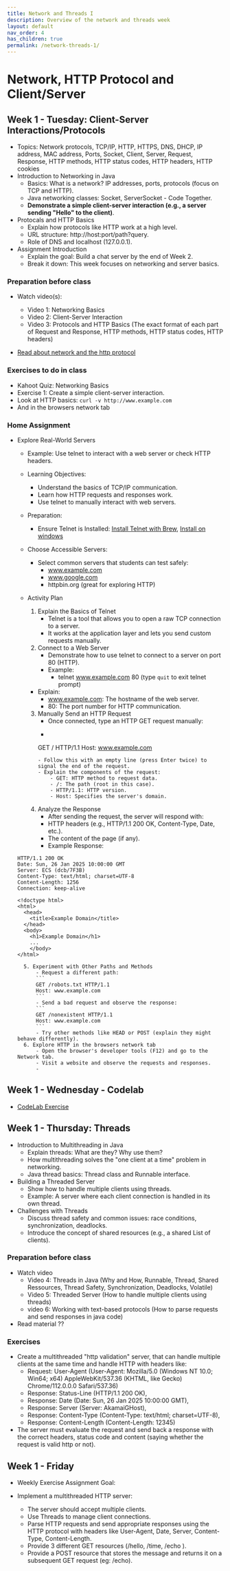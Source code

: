 ```yaml
---
title: Network and Threads I
description: Overview of the network and threads week
layout: default
nav_order: 4
has_children: true
permalink: /network-threads-1/
---
```


# Network, HTTP Protocol and Client/Server

## Week 1 - Tuesday: Client-Server Interactions/Protocols

- Topics: Network protocols, TCP/IP, HTTP, HTTPS, DNS, DHCP, IP address, MAC address, Ports, Socket, Client, Server, Request, Response, HTTP methods, HTTP status codes, HTTP headers, HTTP cookies
- Introduction to Networking in Java
    - Basics: What is a network? IP addresses, ports, protocols (focus on TCP and HTTP).
    - Java networking classes: Socket, ServerSocket - Code Together.
    - **Demonstrate a simple client-server interaction (e.g., a server sending "Hello" to the client)**.
- Protocals and HTTP Basics
    - Explain how protocols like HTTP work at a high level.
    - URL structure: http://host:port/path?query.
    - Role of DNS and localhost (127.0.0.1).
- Assignment Introduction
    - Explain the goal: Build a chat server by the end of Week 2.
    - Break it down: This week focuses on networking and server basics.

### Preparation before class
- Watch video(s): 
    - Video 1: Networking Basics
    - Video 2: Client-Server Interaction
    - Video 3: Protocols and HTTP Basics (The exact format of each part of Request and Response, HTTP methods, HTTP status codes, HTTP headers)

- [Read about network and the http protocol](./note_netvaerk_http.md)

### Exercises to do in class
- Kahoot Quiz: Networking Basics
- Exercise 1: Create a simple client-server interaction.
- Look at HTTP basics: `curl -v http://www.example.com`
- And in the browsers network tab

### Home Assignment
- Explore Real-World Servers
    - Example: Use telnet to interact with a web server or check HTTP headers.
    - Learning Objectives:
        - Understand the basics of TCP/IP communication.
        - Learn how HTTP requests and responses work.
        - Use telnet to manually interact with web servers.
    - Preparation:
        - Ensure Telnet is Installed: [Install Telnet with Brew](https://discussions.apple.com/thread/251160017?sortBy=rank), [Install on windows](https://www.technipages.com/windows-enable-telnet/)
    - Choose Accessible Servers:
        - Select common servers that students can test safely:
            - www.example.com
            - www.google.com
            - httpbin.org (great for exploring HTTP)

    - Activity Plan
        1. Explain the Basics of Telnet
            - Telnet is a tool that allows you to open a raw TCP connection to a server.
            - It works at the application layer and lets you send custom requests manually.
        2. Connect to a Web Server
            - Demonstrate how to use telnet to connect to a server on port 80 (HTTP).
            - Example:
                - telnet www.example.com 80 (type `quit` to exit telnet prompt)
        - Explain:
            - www.example.com: The hostname of the web server.
            - 80: The port number for HTTP communication.
        3. Manually Send an HTTP Request
            - Once connected, type an HTTP GET request manually:
            - ```
            GET / HTTP/1.1
            Host: www.example.com
            ```
            - Follow this with an empty line (press Enter twice) to signal the end of the request.
            - Explain the components of the request:
                - GET: HTTP method to request data.
                - /: The path (root in this case).
                - HTTP/1.1: HTTP version.
                - Host: Specifies the server's domain.
        4. Analyze the Response
            - After sending the request, the server will respond with:
            - HTTP headers (e.g., HTTP/1.1 200 OK, Content-Type, Date, etc.).  
            - The content of the page (if any).  
            - Example Response:

    ```
    HTTP/1.1 200 OK
    Date: Sun, 26 Jan 2025 10:00:00 GMT
    Server: ECS (dcb/7F3B)
    Content-Type: text/html; charset=UTF-8
    Content-Length: 1256
    Connection: keep-alive

    <!doctype html>
    <html>
      <head>
        <title>Example Domain</title>
      </head>
      <body>
        <h1>Example Domain</h1>
        ...
        </body>
    </html>
    ```
        5. Experiment with Other Paths and Methods 
            - Request a different path:
            ```
            GET /robots.txt HTTP/1.1
            Host: www.example.com
            ```
            - Send a bad request and observe the response:
            ```
            GET /nonexistent HTTP/1.1
            Host: www.example.com
            ```
            - Try other methods like HEAD or POST (explain they might behave differently).
        6. Explore HTTP in the browsers network tab
            - Open the browser's developer tools (F12) and go to the Network tab.
            - Visit a website and observe the requests and responses.
            - 

## Week 1 - Wednesday - Codelab

- [CodeLab Exercise](./exercises/codelab.md)

## Week 1 - Thursday: Threads
- Introduction to Multithreading in Java
    - Explain threads: What are they? Why use them?
    - How multithreading solves the "one client at a time" problem in networking.
    - Java thread basics: Thread class and Runnable interface.
- Building a Threaded Server
    - Show how to handle multiple clients using threads.
    - Example: A server where each client connection is handled in its own thread.
- Challenges with Threads
    - Discuss thread safety and common issues: race conditions, synchronization, deadlocks.
    - Introduce the concept of shared resources (e.g., a shared List of clients).

### Preparation before class
- Watch video 
  - Video 4: Threads in Java (Why and How, Runnable, Thread, Shared Ressources, Thread Safety, Synchronization, Deadlocks, Volatile)
  - Video 5: Threaded Server (How to handle multiple clients using threads)
  - video 6: Working with text-based protocols (How to parse requests and send responses in java code)
- Read material ??

### Exercises
- Create a multithreaded "http validation" server, that can handle multiple clients at the same time and handle HTTP with headers like:
    - Request: User-Agent (User-Agent: Mozilla/5.0 (Windows NT 10.0; Win64; x64) AppleWebKit/537.36 (KHTML, like Gecko) Chrome/112.0.0.0 Safari/537.36)
    - Response: Status-Line (HTTP/1.1 200 OK),
    - Response: Date (Date: Sun, 26 Jan 2025 10:00:00 GMT),
    - Response: Server (Server: AkamaiGHost),
    - Response: Content-Type (Content-Type: text/html; charset=UTF-8), 
    - Response: Content-Length (Content-Length: 12345)
- The server must evaluate the request and send back a response with the correct headers, status code and content (saying whether the request is valid http or not).

## Week 1 - Friday
- Weekly Exercise
Assignment Goal:

- Implement a multithreaded HTTP server:
    - The server should accept multiple clients.
    - Use Threads to manage client connections.
    - Parse HTTP requests and send appropriate responses using the HTTP protocol with headers like User-Agent, Date, Server, Content-Type, Content-Length.
    - Provide 3 different GET resources (/hello, /time, /echo ).
    - Provide a POST resource that stores the message and returns it on a subsequent GET request (eg: /echo).
